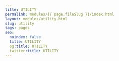 ```yaml
---
title: UTILITY
permalink: modules/{{ page.fileSlug }}/index.html
layout: modules/utility.html
slug: utility
tags: pages
seo:
  noindex: false
  title: UTILITY
  og:title: UTILITY
  twitter:title: UTILITY
---
```



